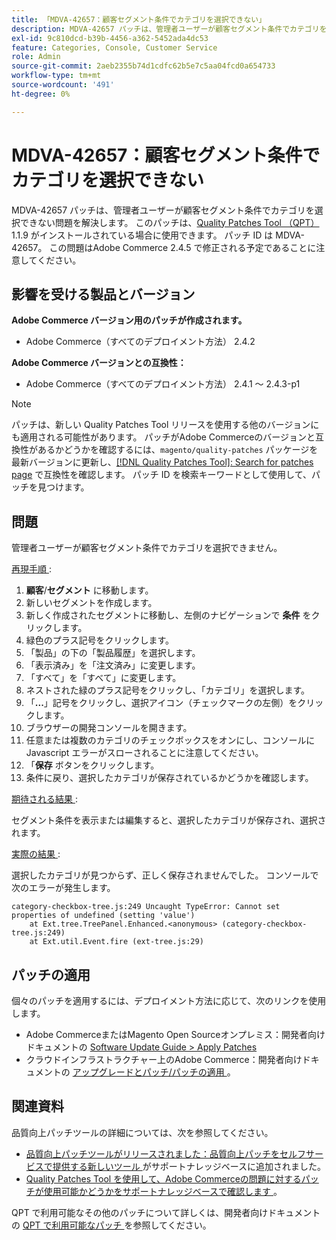 ```yaml
---
title: 「MDVA-42657：顧客セグメント条件でカテゴリを選択できない」
description: MDVA-42657 パッチは、管理者ユーザーが顧客セグメント条件でカテゴリを選択できない問題を解決します。 このパッチは、[Quality Patches Tool （QPT） ] （/help/announcements/adobe-commerce-announcements/magento-quality-patches-released-new-tool-to-self-serve-quality-patches.md） 1.1.9 がインストールされている場合に利用できます。 パッチ ID は MDVA-42657。 この問題はAdobe Commerce 2.4.5 で修正される予定であることに注意してください。
exl-id: 9c810dcd-b39b-4456-a362-5452ada4dc53
feature: Categories, Console, Customer Service
role: Admin
source-git-commit: 2aeb2355b74d1cdfc62b5e7c5aa04fcd0a654733
workflow-type: tm+mt
source-wordcount: '491'
ht-degree: 0%

---
```


# MDVA-42657：顧客セグメント条件でカテゴリを選択できない

MDVA-42657 パッチは、管理者ユーザーが顧客セグメント条件でカテゴリを選択できない問題を解決します。 このパッチは、[Quality Patches Tool （QPT） ](/help/announcements/adobe-commerce-announcements/magento-quality-patches-released-new-tool-to-self-serve-quality-patches.md)1.1.9 がインストールされている場合に使用できます。 パッチ ID は MDVA-42657。 この問題はAdobe Commerce 2.4.5 で修正される予定であることに注意してください。

## 影響を受ける製品とバージョン

**Adobe Commerce バージョン用のパッチが作成されます。**

* Adobe Commerce（すべてのデプロイメント方法） 2.4.2

**Adobe Commerce バージョンとの互換性：**

* Adobe Commerce（すべてのデプロイメント方法） 2.4.1 ～ 2.4.3-p1

>[!NOTE]
>
>パッチは、新しい Quality Patches Tool リリースを使用する他のバージョンにも適用される可能性があります。 パッチがAdobe Commerceのバージョンと互換性があるかどうかを確認するには、`magento/quality-patches` パッケージを最新バージョンに更新し、[[!DNL Quality Patches Tool]: Search for patches page](https://experienceleague.adobe.com/tools/commerce-quality-patches/index.html) で互換性を確認します。 パッチ ID を検索キーワードとして使用して、パッチを見つけます。

## 問題

管理者ユーザーが顧客セグメント条件でカテゴリを選択できません。

<u> 再現手順 </u>:

1. **顧客**/**セグメント** に移動します。
1. 新しいセグメントを作成します。
1. 新しく作成されたセグメントに移動し、左側のナビゲーションで **条件** をクリックします。
1. 緑色のプラス記号をクリックします。
1. 「製品」の下の「製品履歴」を選択します。
1. 「表示済み」を「注文済み」に変更します。
1. 「すべて」を「すべて」に変更します。
1. ネストされた緑のプラス記号をクリックし、「カテゴリ」を選択します。
1. 「**...**」記号をクリックし、選択アイコン（チェックマークの左側）をクリックします。
1. ブラウザーの開発コンソールを開きます。
1. 任意または複数のカテゴリのチェックボックスをオンにし、コンソールに Javascript エラーがスローされることに注意してください。
1. 「**保存** ボタンをクリックします。
1. 条件に戻り、選択したカテゴリが保存されているかどうかを確認します。

<u> 期待される結果 </u>:

セグメント条件を表示または編集すると、選択したカテゴリが保存され、選択されます。

<u> 実際の結果 </u>:

選択したカテゴリが見つからず、正しく保存されませんでした。 コンソールで次のエラーが発生します。

```
category-checkbox-tree.js:249 Uncaught TypeError: Cannot set properties of undefined (setting 'value')
    at Ext.tree.TreePanel.Enhanced.<anonymous> (category-checkbox-tree.js:249)
    at Ext.util.Event.fire (ext-tree.js:29)
```

## パッチの適用

個々のパッチを適用するには、デプロイメント方法に応じて、次のリンクを使用します。

* Adobe CommerceまたはMagento Open Sourceオンプレミス：開発者向けドキュメントの [Software Update Guide > Apply Patches](https://experienceleague.adobe.com/en/docs/commerce-operations/tools/quality-patches-tool/usage)
* クラウドインフラストラクチャー上のAdobe Commerce：開発者向けドキュメントの [ アップグレードとパッチ/パッチの適用 ](https://experienceleague.adobe.com/en/docs/commerce-cloud-service/user-guide/develop/upgrade/apply-patches)。

## 関連資料

品質向上パッチツールの詳細については、次を参照してください。

* [ 品質向上パッチツールがリリースされました：品質向上パッチをセルフサービスで提供する新しいツール ](/help/announcements/adobe-commerce-announcements/magento-quality-patches-released-new-tool-to-self-serve-quality-patches.md) がサポートナレッジベースに追加されました。
* [Quality Patches Tool を使用して、Adobe Commerceの問題に対するパッチが使用可能かどうかをサポートナレッジベースで確認します ](/help/support-tools/patches-available-in-qpt-tool/check-patch-for-magento-issue-with-magento-quality-patches.md)。

QPT で利用可能なその他のパッチについて詳しくは、開発者向けドキュメントの [QPT で利用可能なパッチ ](https://experienceleague.adobe.com/tools/commerce-quality-patches/index.html) を参照してください。
